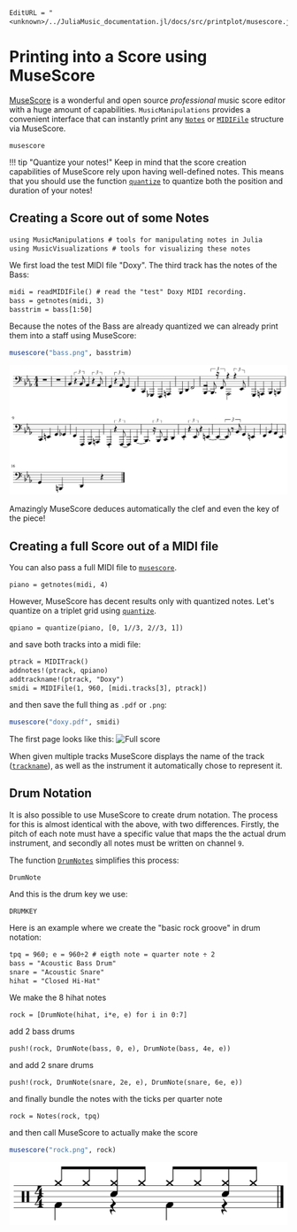 ```@meta
EditURL = "<unknown>/../JuliaMusic_documentation.jl/docs/src/printplot/musescore.jl"
```

# Printing into a Score using MuseScore

[MuseScore](https://musescore.org) is a wonderful and open source _professional_
music score editor with a huge amount of capabilities. `MusicManipulations`
provides a convenient interface that can instantly print any [`Notes`](@ref)
or [`MIDIFile`](@ref) structure via MuseScore.

```@docs
musescore
```

!!! tip "Quantize your notes!"
    Keep in mind that the score creation capabilities of MuseScore rely upon
    having well-defined notes. This means that you should use the function
    [`quantize`](@ref) to quantize both the position and duration of your notes!

## Creating a Score out of some Notes

```@example musescore
using MusicManipulations # tools for manipulating notes in Julia
using MusicVisualizations # tools for visualizing these notes
```

We first load the test MIDI file "Doxy".
The third track has the notes of the Bass:

```@example musescore
midi = readMIDIFile() # read the "test" Doxy MIDI recording.
bass = getnotes(midi, 3)
basstrim = bass[1:50]
```

Because the notes of the Bass are already quantized we can already
print them into a staff using MuseScore:

```julia
musescore("bass.png", basstrim)
```

![Bass score](bass-1.png)

Amazingly MuseScore deduces automatically the clef and even the key of
the piece!

## Creating a full Score out of a MIDI file
You can also pass a full MIDI file to [`musescore`](@ref).

```@example musescore
piano = getnotes(midi, 4)
```

However, MuseScore has decent results only with quantized notes.
Let's quantize on a triplet grid using [`quantize`](@ref).

```@example musescore
qpiano = quantize(piano, [0, 1//3, 2//3, 1])
```

and save both tracks into a midi file:

```@example musescore
ptrack = MIDITrack()
addnotes!(ptrack, qpiano)
addtrackname!(ptrack, "Doxy")
smidi = MIDIFile(1, 960, [midi.tracks[3], ptrack])
```

and then save the full thing as `.pdf` or `.png`:

```julia
musescore("doxy.pdf", smidi)
```

The first page looks like this:
![Full score](doxy-1.png)

When given multiple tracks MuseScore displays the name of the track ([`trackname`](@ref)),
as well as the instrument it automatically chose to represent it.

## Drum Notation
It is also possible to use MuseScore to create drum notation.
The process for this is almost identical with the above, with two differences.
Firstly, the pitch of each note must have a specific value that maps
the the actual drum instrument, and secondly all notes must be written on channel `9`.

The function [`DrumNotes`](@ref) simplifies this process:

```@docs
DrumNote
```

And this is the drum key we use:

```@example musescore
DRUMKEY
```

Here is an example where we create the "basic rock groove" in drum notation:

```@example musescore
tpq = 960; e = 960÷2 # eigth note = quarter note ÷ 2
bass = "Acoustic Bass Drum"
snare = "Acoustic Snare"
hihat = "Closed Hi-Hat"
```

We make the 8 hihat notes

```@example musescore
rock = [DrumNote(hihat, i*e, e) for i in 0:7]
```

add 2 bass drums

```@example musescore
push!(rock, DrumNote(bass, 0, e), DrumNote(bass, 4e, e))
```

and add 2 snare drums

```@example musescore
push!(rock, DrumNote(snare, 2e, e), DrumNote(snare, 6e, e))
```

and finally bundle the notes with the ticks per quarter note

```@example musescore
rock = Notes(rock, tpq)
```

and then call MuseScore to actually make the score
```julia
musescore("rock.png", rock)
```
![](rock-1.png)

